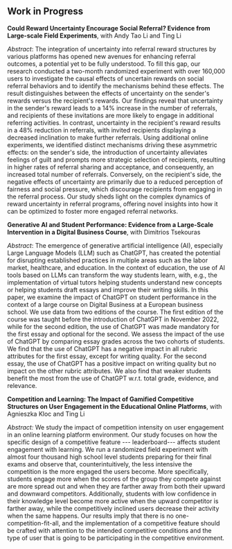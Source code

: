 ## Work in Progress

**Could Reward Uncertainty Encourage Social Referral? Evidence from Large-scale Field Experiments**, with Andy Tao Li and Ting Li

 *Abstract*: The integration of uncertainty into referral reward structures by various platforms has opened new avenues for enhancing referral outcomes, a potential yet to be fully understood. To fill this gap, our research conducted a two-month randomized experiment with over 160,000 users to investigate the causal effects of uncertain rewards on social referral behaviors and to identify the mechanisms behind these effects. The result distinguishes between the effects of uncertainty on the sender's rewards versus the recipient's rewards. Our findings reveal that uncertainty in the sender's reward leads to a 14\% increase in the number of referrals, and recipients of these invitations are more likely to engage in additional referring activities. In contrast, uncertainty in the recipient's reward results in a 48\% reduction in referrals, with invited recipients displaying a decreased inclination to make further referrals. Using additional online experiments, we identified distinct mechanisms driving these asymmetric effects: on the sender's side, the introduction of uncertainty alleviates feelings of guilt and prompts more strategic selection of recipients, resulting in higher rates of referral sharing and acceptance, and consequently, an increased total number of referrals. Conversely, on the recipient's side, the negative effects of uncertainty are primarily due to a reduced perception of fairness and social pressure, which discourage recipients from engaging in the referral process. Our study sheds light on the complex dynamics of reward uncertainty in referral programs, offering novel insights into how it can be optimized to foster more engaged referral networks.


**Generative AI and Student Performance: Evidence from a Large-Scale Intervention in a Digital Business Course**, with Dimitrios Tsekouras

 *Abstract*: The emergence of generative artificial intelligence (AI), especially Large Language Models (LLM) such as ChatGPT, has created the potential for disrupting established practices in multiple areas such as the labor market, healthcare, and education. In the context of education, the use of AI tools based on LLMs can transform the way students learn, with, e.g., the implementation of virtual tutors helping students understand new concepts or helping students draft essays and improve their writing skills. In this paper, we examine the impact of ChatGPT on student performance in the context of a large course on Digital Business at a European business school. We use data from two editions of the course. The first edition of the course was taught before the introduction of ChatGPT in November 2022, while for the second edition, the use of ChatGPT was made mandatory for the first essay and optional for the second. We assess the impact of the use of ChatGPT by comparing essay grades across the two cohorts of students. We find that the use of ChatGPT has a negative impact in all rubric attributes for the first essay, except for writing quality. For the second essay, the use of ChatGPT has a positive impact on writing quality but no impact on the other rubric attributes. We also find that weaker students benefit the most from the use of ChatGPT w.r.t. total grade, evidence, and relevance.

**Competition and Learning: The Impact of Gamified Competitive Structures on User Engagement in the Educational Online Platforms**, with Agnieszka Kloc and Ting Li

 *Abstract:* We study the impact of competition intensity on user engagement in an online learning platform environment. Our study focuses on how the specific design of a competitive feature --- leaderboard--- affects student engagement with learning. We run a randomized field experiment with almost four thousand high school level students preparing for their final exams and observe that, counterintuitively, the less intensive the competition is the more engaged the users become. More specifically, students engage more when the scores of the group they compete against are more spread out and when they are farther away from both their upward and downward competitors. Additionally, students with low confidence in their knowledge level become more active when the upward competitor is farther away, while the competitively inclined users decrease their activity when the same happens. Our results imply that there is no one-competition-fit-all, and the implementation of a competitive feature should be crafted with attention to the intended competitive conditions and the type of user that is going to be participating in the competitive environment.
